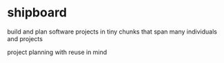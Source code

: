 # shipboard

build and plan software projects in tiny chunks
that span many individuals and projects

project planning with reuse in mind

